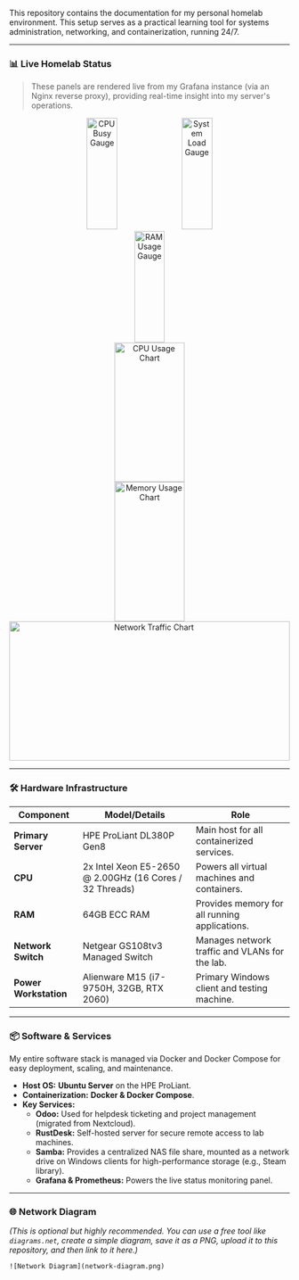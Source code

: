 
This repository contains the documentation for my personal homelab environment. This setup serves as a practical learning tool for systems administration, networking, and containerization, running 24/7.

</div>

---

### 📊 Live Homelab Status

> These panels are rendered live from my Grafana instance (via an Nginx reverse proxy), providing real-time insight into my server's operations.

<div align="center">
  <img src="https://grafana.infernalaquatics.com/d-solo/rYdddlPWk/node-exporter-full?orgId=1&panelId=20&render=1&theme=dark" alt="CPU Busy Gauge" width="33%" height="200" frameborder="0"/>
  <img src="https://grafana.infernalaquatics.com/d-solo/rYdddlPWk/node-exporter-full?orgId=1&panelId=155&render=1&theme=dark" alt="System Load Gauge" width="33%" height="200" frameborder="0"/>
  <img src="https://grafana.infernalaquatics.com/d-solo/rYdddlPWk/node-exporter-full?orgId=1&panelId=16&render=1&theme=dark" alt="RAM Usage Gauge" width="33%" height="200" frameborder="0"/>
  <br/>
  <img src="https://grafana.infernalaquatics.com/d-solo/rYdddlPWk/node-exporter-full?orgId=1&panelId=77&render=1&theme=dark" alt="CPU Usage Chart" width="50%" height="250" frameborder="0"/>
  <img src="https://grafana.infernalaquatics.com/d-solo/rYdddlPWk/node-exporter-full?orgId=1&panelId=78&render=1&theme=dark" alt="Memory Usage Chart" width="50%" height="250" frameborder="0"/>
  <br/>
  <img src="https://grafana.infernalaquatics.com/d-solo/rYdddlPWk/node-exporter-full?orgId=1&panelId=74&render=1&theme=dark" alt="Network Traffic Chart" width="100%" height="250" frameborder="0"/>
</div>

---

### 🛠️ Hardware Infrastructure

| Component         | Model/Details                                       | Role                                           |
| ----------------- | --------------------------------------------------- | ---------------------------------------------- |
| **Primary Server** | HPE ProLiant DL380P Gen8                            | Main host for all containerized services.      |
| **CPU** | 2x Intel Xeon E5-2650 @ 2.00GHz (16 Cores / 32 Threads) | Powers all virtual machines and containers.    |
| **RAM** | 64GB ECC RAM                                        | Provides memory for all running applications.  |
| **Network Switch** | Netgear GS108tv3 Managed Switch                     | Manages network traffic and VLANs for the lab. |
| **Power Workstation** | Alienware M15 (i7-9750H, 32GB, RTX 2060)            | Primary Windows client and testing machine.    |

---

### 📦 Software & Services

My entire software stack is managed via Docker and Docker Compose for easy deployment, scaling, and maintenance.

* **Host OS:** **Ubuntu Server** on the HPE ProLiant.
* **Containerization:** **Docker & Docker Compose**.
* **Key Services:**
    * **Odoo:** Used for helpdesk ticketing and project management (migrated from Nextcloud).
    * **RustDesk:** Self-hosted server for secure remote access to lab machines.
    * **Samba:** Provides a centralized NAS file share, mounted as a network drive on Windows clients for high-performance storage (e.g., Steam library).
    * **Grafana & Prometheus:** Powers the live status monitoring panel.

---

### 🌐 Network Diagram

*(This is optional but highly recommended. You can use a free tool like `diagrams.net`, create a simple diagram, save it as a PNG, upload it to this repository, and then link to it here.)*

`![Network Diagram](network-diagram.png)`
